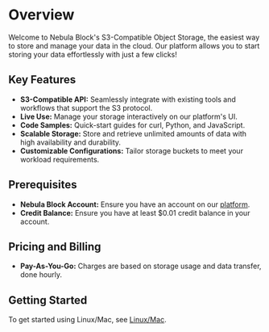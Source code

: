 # Overview
Welcome to Nebula Block's S3-Compatible Object Storage, the easiest way to store and manage your data in the cloud.
Our platform allows you to start storing your data effortlessly with just a few clicks!

## Key Features
- **S3-Compatible API:** Seamlessly integrate with existing tools and workflows that support the S3 protocol.
- **Live Use:** Manage your storage interactively on our platform's UI. 
- **Code Samples:** Quick-start guides for curl, Python, and JavaScript.
- **Scalable Storage:** Store and retrieve unlimited amounts of data with high availability and durability.
- **Customizable Configurations:** Tailor storage buckets to meet your workload requirements.

## Prerequisites
- **Nebula Block Account:** Ensure you have an account on our [platform](https://www.nebulablock.com).
- **Credit Balance:** Ensure you have at least $0.01 credit balance in your account.

## Pricing and Billing
- **Pay-As-You-Go:** Charges are based on storage usage and data transfer, done hourly. 

## Getting Started

To get started using Linux/Mac, see [Linux/Mac](Tutorials/LinuxMac.md).